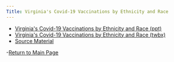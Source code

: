 ```yaml
---
Title: Virginia's Covid-19 Vaccinations by Ethnicity and Race
---
```


- [Virginia's Covid-19 Vaccinations by Ethnicity and Race (ppt)](Covid19Visualization_Karnosky.pptx)
- [Virginia's Covid-19 Vaccinations by Ethnicity and Race (twbx)](Covid19Visualization_Karnosky.twbx)
- [Source Material ](https://github.com/jennifer-karnosky/VDOH-Covid19-Vaccinations-by-Race-and-Ethnicity)




-[Return to Main Page](https://jennifer-karnosky.github.io/)
